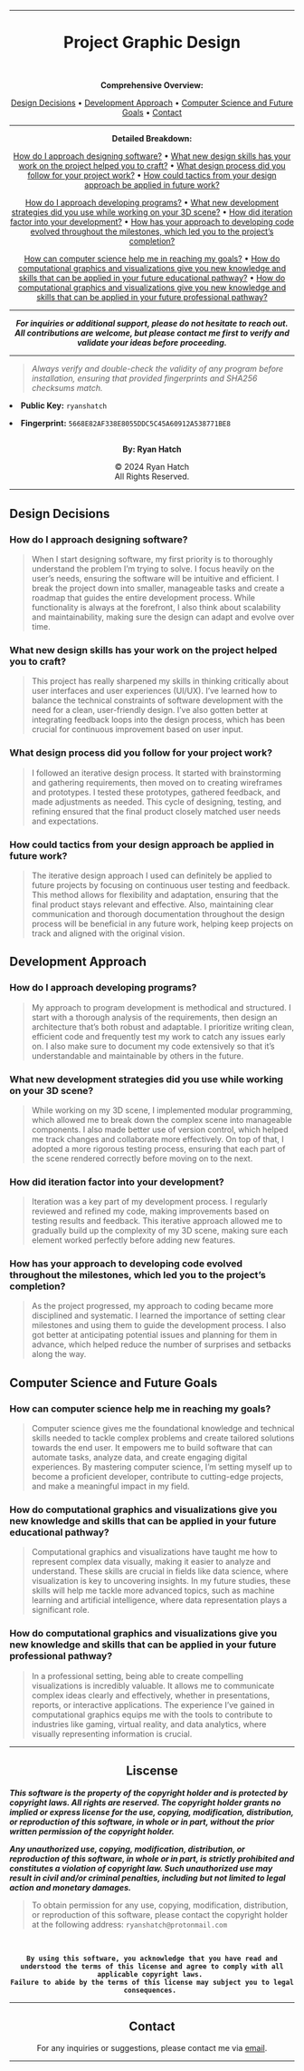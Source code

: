 <!-- *****************************************************************************************
*     Title: Project Graphic Design README.md ************************************************ 
*     Developed by: Ryan Hatch ***************************************************************
*     Dev Date: Aug 26th 2024 ****************************************************************
*     Last Updated: Aug 26th 2024 ************************************************************
*     Version: 1.0.0 *************************************************************************
****************************************************************************************** --> 

<!DOCTYPE html>
<html>
<body>
  <hr>
  <h1 align="center">Project Graphic Design</h1>
  <br>
  <p align="center">
    <strong>Comprehensive Overview:</strong>
    <br>
  </p>
  <p align="center">
    <a href="#design-decisions">Design Decisions</a> • <a href="#development-approach">Development Approach</a> • <a href="#computer-science-and-future-goals">Computer Science and Future Goals</a> • <a href="#contact">Contact</a>
  </p>
  <hr>
  <p align="center">
    <strong>Detailed Breakdown:</strong>
    <br>
  </p>
  <p align="center">
    <a href="#how-do-i-approach-designing-software">How do I approach designing software?</a> • <a href="#what-new-design-skills-has-your-work-on-the-project-helped-you-to-craft">What new design skills has your work on the project helped you to craft?</a> • <a href="#what-design-process-did-you-follow-for-your-project-work">What design process did you follow for your project work?</a> • <a href="#how-could-tactics-from-your-design-approach-be-applied-in-future-work">How could tactics from your design approach be applied in future work?</a>
  </p>
  <p align="center">
    <a href="#how-do-i-approach-developing-programs">How do I approach developing programs?</a> • <a href="#what-new-development-strategies-did-you-use-while-working-on-your-3d-scene">What new development strategies did you use while working on your 3D scene?</a> • <a href="#how-did-iteration-factor-into-your-development">How did iteration factor into your development?</a> • <a href="#how-has-your-approach-to-developing-code-evolved-throughout-the-milestones-which-led-you-to-the-projects-completion">How has your approach to developing code evolved throughout the milestones, which led you to the project’s completion?</a>
  </p>
  <p align="center">
    <a href="#how-can-computer-science-help-me-in-reaching-my-goals">How can computer science help me in reaching my goals?</a> • <a href="#how-do-computational-graphics-and-visualizations-give-you-new-knowledge-and-skills-that-can-be-applied-in-your-future-educational-pathway">How do computational graphics and visualizations give you new knowledge and skills that can be applied in your future educational pathway?</a> • <a href="#how-do-computational-graphics-and-visualizations-give-you-new-knowledge-and-skills-that-can-be-applied-in-your-future-professional-pathway">How do computational graphics and visualizations give you new knowledge and skills that can be applied in your future professional pathway?</a>
  </p>
  <hr>
  <p align="center">
    <b>
      <i>For inquiries or additional support, please do not hesitate to reach out. <br> All contributions are welcome, but please contact me first to verify and validate your ideas before proceeding.</i>
    </b>
    <br>
    <hr>
  </p>
  <p align="center">
    <blockquote><i>Always verify and double-check the validity of any program before installation, ensuring that provided fingerprints and SHA256 checksums match.</i></blockquote>
  </p>
  <p align="center">
    <li>
      <b>Public Key:</b>
      <code>ryanshatch</code>
      <br>
  </p>
  <p align="center">
    <li>
      <b>Fingerprint:</b>
      <code>5668E82AF338E8055DDC5C45A60912A538771BE8</code>
  </p>
  <h2></h2>
  <p align="center">
    <strong>By: Ryan Hatch</strong>
  </p>
  <p align="center"> &copy; 2024 Ryan Hatch <br> All Rights Reserved. </p>
  <hr>

  <!-- Design Decisions -->
  <div id="design-decisions">
    <h2>Design Decisions</h2>
    <div id="how-do-i-approach-designing-software">
      <h3>How do I approach designing software?</h3>
      <blockquote>When I start designing software, my first priority is to thoroughly understand the problem I’m trying to solve. I focus heavily on the user’s needs, ensuring the software will be intuitive and efficient. I break the project down into smaller, manageable tasks and create a roadmap that guides the entire development process. While functionality is always at the forefront, I also think about scalability and maintainability, making sure the design can adapt and evolve over time.</blockquote>
    </div>
    <div id="what-new-design-skills-has-your-work-on-the-project-helped-you-to-craft">
      <h3>What new design skills has your work on the project helped you to craft?</h3>
      <blockquote>This project has really sharpened my skills in thinking critically about user interfaces and user experiences (UI/UX). I’ve learned how to balance the technical constraints of software development with the need for a clean, user-friendly design. I’ve also gotten better at integrating feedback loops into the design process, which has been crucial for continuous improvement based on user input.</blockquote>
    </div>
    <div id="what-design-process-did-you-follow-for-your-project-work">
      <h3>What design process did you follow for your project work?</h3>
      <blockquote>I followed an iterative design process. It started with brainstorming and gathering requirements, then moved on to creating wireframes and prototypes. I tested these prototypes, gathered feedback, and made adjustments as needed. This cycle of designing, testing, and refining ensured that the final product closely matched user needs and expectations.</blockquote>
    </div>
    <div id="how-could-tactics-from-your-design-approach-be-applied-in-future-work">
      <h3>How could tactics from your design approach be applied in future work?</h3>
      <blockquote>The iterative design approach I used can definitely be applied to future projects by focusing on continuous user testing and feedback. This method allows for flexibility and adaptation, ensuring that the final product stays relevant and effective. Also, maintaining clear communication and thorough documentation throughout the design process will be beneficial in any future work, helping keep projects on track and aligned with the original vision.</blockquote>
    </div>
  </div>

  <!-- Development Approach -->
  <div id="development-approach">
    <h2>Development Approach</h2>
    <div id="how-do-i-approach-developing-programs">
      <h3>How do I approach developing programs?</h3>
            <blockquote>My approach to program development is methodical and structured. I start with a thorough analysis of the requirements, then design an architecture that’s both robust and adaptable. I prioritize writing clean, efficient code and frequently test my work to catch any issues early on. I also make sure to document my code extensively so that it’s understandable and maintainable by others in the future.</blockquote>
    </div>
    <div id="what-new-development-strategies-did-you-use-while-working-on-your-3d-scene">
      <h3>What new development strategies did you use while working on your 3D scene?</h3>
      <blockquote>While working on my 3D scene, I implemented modular programming, which allowed me to break down the complex scene into manageable components. I also made better use of version control, which helped me track changes and collaborate more effectively. On top of that, I adopted a more rigorous testing process, ensuring that each part of the scene rendered correctly before moving on to the next.</blockquote>
    </div>
    <div id="how-did-iteration-factor-into-your-development">
      <h3>How did iteration factor into your development?</h3>
      <blockquote>Iteration was a key part of my development process. I regularly reviewed and refined my code, making improvements based on testing results and feedback. This iterative approach allowed me to gradually build up the complexity of my 3D scene, making sure each element worked perfectly before adding new features.</blockquote>
    </div>
    <div id="how-has-your-approach-to-developing-code-evolved-throughout-the-milestones-which-led-you-to-the-projects-completion">
      <h3>How has your approach to developing code evolved throughout the milestones, which led you to the project’s completion?</h3>
      <blockquote>As the project progressed, my approach to coding became more disciplined and systematic. I learned the importance of setting clear milestones and using them to guide the development process. I also got better at anticipating potential issues and planning for them in advance, which helped reduce the number of surprises and setbacks along the way.</blockquote>
    </div>
  </div>

  <!-- Future Goals -->
  <div id="computer-science-and-future-goals">
    <h2>Computer Science and Future Goals</h2>
    <div id="how-can-computer-science-help-me-in-reaching-my-goals">
      <h3>How can computer science help me in reaching my goals?</h3>
      <blockquote>Computer science gives me the foundational knowledge and technical skills needed to tackle complex problems and create tailored solutions towards the end user. It empowers me to build software that can automate tasks, analyze data, and create engaging digital experiences. By mastering computer science, I’m setting myself up to become a proficient developer, contribute to cutting-edge projects, and make a meaningful impact in my field.</blockquote>
    </div>
    <div id="how-do-computational-graphics-and-visualizations-give-you-new-knowledge-and-skills-that-can-be-applied-in-your-future-educational-pathway">
      <h3>How do computational graphics and visualizations give you new knowledge and skills that can be applied in your future educational pathway?</h3>
      <blockquote>Computational graphics and visualizations have taught me how to represent complex data visually, making it easier to analyze and understand. These skills are crucial in fields like data science, where visualization is key to uncovering insights. In my future studies, these skills will help me tackle more advanced topics, such as machine learning and artificial intelligence, where data representation plays a significant role.</blockquote>
    </div>
    <div id="how-do-computational-graphics-and-visualizations-give-you-new-knowledge-and-skills-that-can-be-applied-in-your-future-professional-pathway">
      <h3>How do computational graphics and visualizations give you new knowledge and skills that can be applied in your future professional pathway?</h3>
      <blockquote>In a professional setting, being able to create compelling visualizations is incredibly valuable. It allows me to communicate complex ideas clearly and effectively, whether in presentations, reports, or interactive applications. The experience I’ve gained in computational graphics equips me with the tools to contribute to industries like gaming, virtual reality, and data analytics, where visually representing information is crucial.</blockquote>
    </div>
  </div>
<hr>
<h2 align="center" id="liscense">Liscense</h2>
<p><strong><i>This software is the property of the copyright holder and is protected by copyright laws. All rights are reserved. The copyright holder grants no implied or express license for the use, copying, modification, distribution, or reproduction of this software, in whole or in part, without the prior written permission of the copyright holder.</strong></i></p>
<p><strong><i>Any unauthorized use, copying, modification, distribution, or reproduction of this software, in whole or in part, is strictly prohibited and constitutes a violation of copyright law. Such unauthorized use may result in civil and/or criminal penalties, including but not limited to legal action and monetary damages.</i></strong></p>
<p><blockquote>To obtain permission for any use, copying, modification, distribution, or reproduction of this software, please contact the copyright holder at the following address: <code>ryanshatch@protonmail.com</code></blockquote>
</p>
<br>
<p align="center">
  <strong>
    <code>By using this software, you acknowledge that you have read and understood the terms of this license and agree to comply with all applicable copyright laws. <br>Failure to abide by the terms of this license may subject you to legal consequences. </code>
  </strong>
</p><hr>
<h2 align="center" id="contact">Contact</h2>
<p align="center">For any inquiries or suggestions, please contact me via <a href="mailto:ryanshatch@protonmail.com"> email</a>.<br><hr>
</body>
</html>
